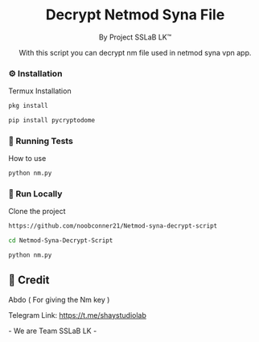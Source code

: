 <div align='center'>

<h1>Decrypt Netmod Syna File</h1>
<p>By Project SSLaB LK™</p>

<p>With this script you can decrypt nm file used in netmod syna vpn app.</p>



</div>


### :gear: Installation

Termux Installation
```bash
pkg install
```

```bash
pip install pycryptodome
```


### :test_tube: Running Tests

How to use
```bash
python nm.py
```


### :running: Run Locally

Clone the project

```bash
https://github.com/noobconner21/Netmod-syna-decrypt-script
```

```bash
cd Netmod-Syna-Decrypt-Script
```

```bash
python nm.py
```


## :handshake: Credit

Abdo ( For giving the Nm key )

Telegram Link: https://t.me/shaystudiolab


<p>- We are Team SSLaB LK -</p>
